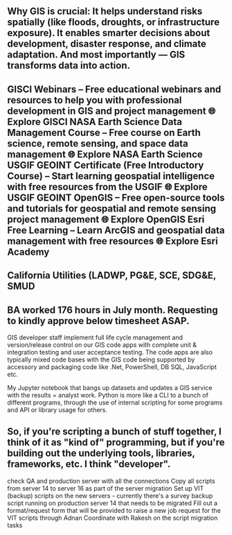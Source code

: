 Why GIS is crucial:
It helps understand risks spatially (like floods, droughts, or infrastructure exposure).
It enables smarter decisions about development, disaster response, and climate adaptation.
And most importantly — GIS transforms data into action.
----
GISCI Webinars – Free educational webinars and resources to help you with professional development in GIS and project management
🌐 Explore GISCI
NASA Earth Science Data Management Course – Free course on Earth science, remote sensing, and space data management
🌐 Explore NASA Earth Science
USGIF GEOINT Certificate (Free Introductory Course) – Start learning geospatial intelligence with free resources from the USGIF
🌐 Explore USGIF GEOINT
OpenGIS – Free open-source tools and tutorials for geospatial and remote sensing project management
🌐 Explore OpenGIS
Esri Free Learning – Learn ArcGIS and geospatial data management with free resources
🌐 Explore Esri Academy
----
California Utilities (LADWP, PG&E, SCE, SDG&E, SMUD
----
BA worked 176 hours in July month. Requesting to kindly approve below timesheet ASAP.
----
GIS developer staff implement full life cycle management and version/release control on our GIS code apps with complete unit & integration testing and user acceptance testing. The code apps are also typically mixed code bases with the GIS code being supported by accessory and packaging code like .Net, PowerShell, DB SQL, JavaScript etc.

My Jupyter notebook that bangs up datasets and updates a GIS service with the results = analyst work.
Python is more like a CLI to a bunch of different programs, through the use of internal scripting for some programs and API or library usage for others.

So, if you're scripting a bunch of stuff together, I think of it as "kind of" programming, but if you're building out the underlying tools, libraries, frameworks, etc. I think "developer".
----
check QA and production server with all the connections
Copy all scripts from server 14 to server 16 as part of the server migration
Set up VIT (backup) scripts on the new servers - currently there's a survey backup script running on production server 14 that needs to be migrated
Fill out a format/request form that will be provided to raise a new job request for the VIT scripts through Adnan
Coordinate with Rakesh on the script migration tasks



